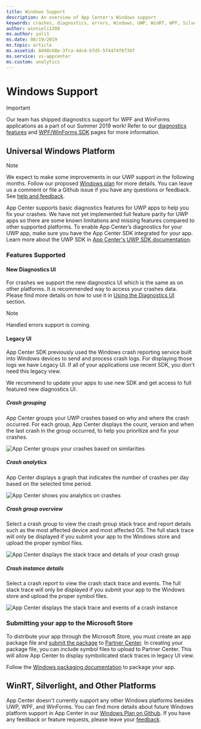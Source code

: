 ```yaml
---
title: Windows Support
description: An overview of App Center's Windows support
keywords: crashes, diagnostics, errors, Windows, UWP, WinRT, WPF, Silverlight
author: winnieli1208
ms.author: yuli1
ms.date: 08/19/2019
ms.topic: article
ms.assetid: 8d48c68e-3fca-4dc4-b7d5-5f4474f8734f
ms.service: vs-appcenter
ms.custom: analytics
---
```


# Windows Support

> [!IMPORTANT]
> Our team has shipped diagnostics support for WPF and WinForms applications as a part of our Summer 2019 work! Refer to our [diagnostics features](~/diagnostics/features.md) and [WPF/WinForms SDK](~/sdk/crashes/wpf-winforms.md) pages for more information.

## Universal Windows Platform

> [!NOTE]
> We expect to make some improvements in our UWP support in the following months. Follow our proposed [Windows plan](https://github.com/microsoft/appcenter/blob/specs/specs/2019-04/Windows-Plan.md) for more details. You can leave us a comment or file a Github issue if you have any questions or feedback. See [help and feedback](../help.md).

App Center supports basic diagnostics features for UWP apps to help you fix your crashes. We have not yet implemented full feature parity for UWP apps so there are some known limitations and missing features compared to other supported platforms. To enable App Center’s diagnostics for your UWP app, make sure you have the App Center SDK integrated for your app. Learn more about the UWP SDK in [App Center's UWP SDK documentation](~/sdk/crashes/uwp.md).

### Features Supported

#### New Diagnostics UI
For crashes we support the new diagnostics UI which is the same as on other platforms. It is recommended way to access your crashes data. Please find more details on how to use it in [Using the Diagnostics UI](~/using-the-diagnostics-UI.md) section.

> [!NOTE]
> Handled errors support is coming.

#### Legacy UI
App Center SDK previously used the Windows crash reporting service built into Windows devices to send and process crash logs. For displaying those logs we have Legacy UI. If all of your applications use recent SDK, you don't need this legacy view.

We recommend to update your apps to use new SDK and get access to full featured new diagnostics UI.
##### Crash grouping

App Center groups your UWP crashes based on why and where the crash occurred. For each group, App Center displays the count, version and when the last crash in the group occurred, to help you prioritize and fix your crashes.

![App Center groups your crashes based on similarities](~/diagnostics/images/UWP-Crash-Groups.png)

##### Crash analytics

App Center displays a graph that indicates the number of crashes per day based on the selected time period.

![App Center shows you analytics on crashes](~/diagnostics/images/UWP-Analytics.png)

##### Crash group overview

Select a crash group to view the crash group stack trace and report details such as the most affected device and most affected OS. The full stack trace will only be displayed if you submit your app to the Windows store and upload the proper symbol files.

![App Center displays the stack trace and details of your crash group](~/diagnostics/images/UWP-Crash-Group-Overview.png)

##### Crash instance details

Select a crash report to view the crash stack trace and events. The full stack trace will only be displayed if you submit your app to the Windows store and upload the proper symbol files.

![App Center displays the stack trace and events of a crash instance](~/diagnostics/images/UWP-Crash-Instance.png)

### Submitting your app to the Microsoft Store

To distribute your app through the Microsoft Store, you must create an app package file and [submit the package](https://docs.microsoft.com/windows/uwp/publish/upload-app-packages) to [Partner Center](https://partner.microsoft.com/dashboard).
In creating your package file, you can include symbol files to upload to Partner Center. This will allow App Center to display symbolicated stack traces in legacy UI view.

Follow the [Windows packaging documentation](https://docs.microsoft.com/windows/uwp/packaging/index) to package your app.

## WinRT, Silverlight, and Other Platforms

App Center doesn't currently support any other Windows platforms besides UWP, WPF, and WinForms. You can find more details about future Windows platform support in App Center in our [Windows Plan on Github](https://github.com/Microsoft/appcenter/blob/windows/specs/2019-04/Windows-Plan.md). If you have any feedback or feature requests, please leave your [feedback](../../../help.md).
